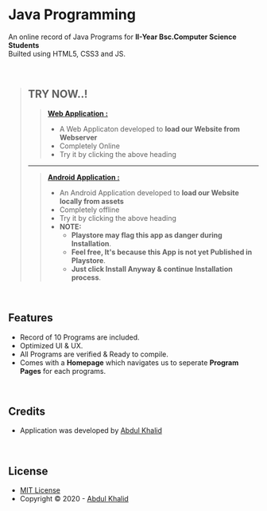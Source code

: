# **Java Programming**

An online record of Java Programs for **II-Year Bsc.Computer Science Students**<br>
Builted using HTML5, CSS3 and JS.

<br>

>**TRY NOW..!** <br>
> -
>>**[Web Application :](https://github.com/easc-unofficial/Java-Programming/)** <br>
>> - A Web Applicaton developed to **load our Website from Webserver**
>> - Completely Online
>> - Try it by clicking the above heading
> ----
>>**[Android Application :](https://github.com/easc-unofficial/Java-Programming/assets)** <br>
>> - An Android Application developed to **load our Website locally from assets**
>> - Completely offline <br>
>> - Try it by clicking the above heading
>> - **NOTE:** <br>
>>     - **Playstore may flag this app as danger during Installation**. <br>
>>     - **Feel free, It's because this App is not yet Published in Playstore**. <br>
>>     - **Just click Install Anyway & continue Installation process**.

<br>

## Features

* Record of 10 Programs are included.
* Optimized UI & UX.
* All Programs are verified & Ready to compile.
* Comes with a __Homepage__ which navigates us to seperate __Program Pages__ for each programs.

<br>

## Credits

* Application was developed by [Abdul Khalid](https://github.com/0xAbdulKhalid/)

<br>

## License

* [MIT License](https://opensource.org/licenses/MIT)
* Copyright &copy; 2020 - [Abdul Khalid](https://github.com/0xAbdulKhalid/)
